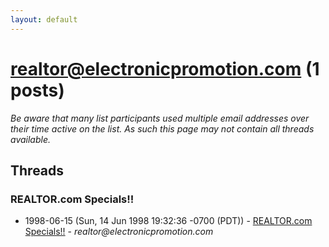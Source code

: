 ```yaml
---
layout: default
---
```


# realtor@electronicpromotion.com (1 posts)

_Be aware that many list participants used multiple email addresses over their time active on the list. As such this page may not contain all threads available._

## Threads

### REALTOR.com Specials!!
+ 1998-06-15 (Sun, 14 Jun 1998 19:32:36 -0700 (PDT)) - [REALTOR.com Specials!!](/archive/1998/06/5b45ad0905bfb5fc1fe3b0069b5e87faa81672c99d55237e673406816885c2b9) - _realtor@electronicpromotion.com_

